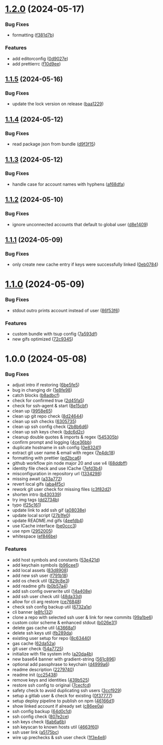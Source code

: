 # [1.2.0](https://github.com/eric-vandenberg/git-account-switch-ssh/compare/v1.1.5...v1.2.0) (2024-05-17)


### Bug Fixes

* formatting ([f381d7b](https://github.com/eric-vandenberg/git-account-switch-ssh/commit/f381d7b46690a392bb2954a20a177c848861cd5b))


### Features

* add editorconfig ([0d9027e](https://github.com/eric-vandenberg/git-account-switch-ssh/commit/0d9027ed0b98f6e29be8994e7202396e5f1c9747))
* add prettierrc ([f10d9ee](https://github.com/eric-vandenberg/git-account-switch-ssh/commit/f10d9eee0d110c4d0a6a05799e6573f5372bf92e))

## [1.1.5](https://github.com/eric-vandenberg/git-account-switch-ssh/compare/v1.1.4...v1.1.5) (2024-05-16)


### Bug Fixes

* update the lock version on release ([baa1229](https://github.com/eric-vandenberg/git-account-switch-ssh/commit/baa12291a52bffab978829657c6c43d9d5bc3d30))

## [1.1.4](https://github.com/eric-vandenberg/git-account-switch-ssh/compare/v1.1.3...v1.1.4) (2024-05-12)


### Bug Fixes

* read package json from bundle ([d9f3f15](https://github.com/eric-vandenberg/git-account-switch-ssh/commit/d9f3f15a7f6fb0bd20ca9039eb87994c9c5768ac))

## [1.1.3](https://github.com/eric-vandenberg/git-account-switch-ssh/compare/v1.1.2...v1.1.3) (2024-05-12)


### Bug Fixes

* handle case for account names with hyphens ([af68dfa](https://github.com/eric-vandenberg/git-account-switch-ssh/commit/af68dfae99d1ee5f3f9c6406cc01801f926afd0f))

## [1.1.2](https://github.com/eric-vandenberg/git-account-switch-ssh/compare/v1.1.1...v1.1.2) (2024-05-10)


### Bug Fixes

* ignore unconnected accounts that default to global user ([d8e1409](https://github.com/eric-vandenberg/git-account-switch-ssh/commit/d8e14096cd91a828e8740cb94bdbf8bcbd6e4d3e))

## [1.1.1](https://github.com/eric-vandenberg/git-account-switch-ssh/compare/v1.1.0...v1.1.1) (2024-05-09)


### Bug Fixes

* only create new cache entry if keys were successfully linked ([0eb0784](https://github.com/eric-vandenberg/git-account-switch-ssh/commit/0eb078411e489a5e851eb45ee058ca4a29524275))

# [1.1.0](https://github.com/eric-vandenberg/git-account-switch-ssh/compare/v1.0.0...v1.1.0) (2024-05-09)


### Bug Fixes

* stdout outro prints account instead of user ([86f53f6](https://github.com/eric-vandenberg/git-account-switch-ssh/commit/86f53f6af34b8415f67fa1a1a00b964b3f45f105))


### Features

* custom bundle with tsup config ([7a593df](https://github.com/eric-vandenberg/git-account-switch-ssh/commit/7a593df2ed59047291f4027aeb7f56257a2b5362))
* new gifs optimized ([72c9345](https://github.com/eric-vandenberg/git-account-switch-ssh/commit/72c93459c1290b956373a3c822700d1cc5d88d4d))

# 1.0.0 (2024-05-08)


### Bug Fixes

* adjust intro if restoring ([6be5fe5](https://github.com/eric-vandenberg/git-account-switch-ssh/commit/6be5fe582d4422faf74475d0881db2dc54840f39))
* bug in changing dir ([1e8fe98](https://github.com/eric-vandenberg/git-account-switch-ssh/commit/1e8fe9839cd540559223bbf8abaf3d691412f286))
* catch blocks ([b8adbcf](https://github.com/eric-vandenberg/git-account-switch-ssh/commit/b8adbcfcffd39b3d7c986172ca0f550426069ca6))
* check for confirmed true ([2d45fa5](https://github.com/eric-vandenberg/git-account-switch-ssh/commit/2d45fa50ae63fe2fb177a05c348260c3c55a6835))
* check for ssh-agent & start ([8e15cbf](https://github.com/eric-vandenberg/git-account-switch-ssh/commit/8e15cbf51d519754cfcf1bb9da6836d3ac4b08d1))
* clean up ([9958e65](https://github.com/eric-vandenberg/git-account-switch-ssh/commit/9958e65fe13537c4035e0feef9616c56f355506b))
* clean up git repo check ([8d24644](https://github.com/eric-vandenberg/git-account-switch-ssh/commit/8d24644dcf9fbc1879d007ce1729f622729c5302))
* clean up ssh checks ([6305735](https://github.com/eric-vandenberg/git-account-switch-ssh/commit/6305735802929f7bda33963805c2292a92531aaa))
* clean up ssh config check ([2b8b6d6](https://github.com/eric-vandenberg/git-account-switch-ssh/commit/2b8b6d60eb09252e045d917b8f16254c5f2e8796))
* clean up ssh keys check ([bdc6d2c](https://github.com/eric-vandenberg/git-account-switch-ssh/commit/bdc6d2cf4048ca59a17e32957bf90d634f8d3f84))
* cleanup double quotes & imports & regex ([545305b](https://github.com/eric-vandenberg/git-account-switch-ssh/commit/545305b978ee88a163171462d43fac8e4152110f))
* confirm prompt and logging ([4ce36bb](https://github.com/eric-vandenberg/git-account-switch-ssh/commit/4ce36bb7ee489f7553dabe324854ddf3a49b37f9))
* duplicate hostname in ssh config ([0e83241](https://github.com/eric-vandenberg/git-account-switch-ssh/commit/0e83241afc8db2d9fc43597961a2bd54c7eebdf9))
* extract git user name & email with regex ([7e4dc18](https://github.com/eric-vandenberg/git-account-switch-ssh/commit/7e4dc18e9de8b5374816452297cec296e5d84ba1))
* formatting with prettier ([ed2bca6](https://github.com/eric-vandenberg/git-account-switch-ssh/commit/ed2bca6b3680de733fc59f3d786aa546d1224028))
* github workflow pin node major 20 and use v4 ([68ddbff](https://github.com/eric-vandenberg/git-account-switch-ssh/commit/68ddbff028f1702c2d8083937e87aa4e1094df09))
* identity file check and use ICache ([7efd3b4](https://github.com/eric-vandenberg/git-account-switch-ssh/commit/7efd3b40e26c934b14679652e9660844a11f7e9f))
* misconfiguration in repository url ([1334298](https://github.com/eric-vandenberg/git-account-switch-ssh/commit/133429804d25619bd41aeb3d5eb751cf09839c03))
* missing await ([a33a772](https://github.com/eric-vandenberg/git-account-switch-ssh/commit/a33a772dab99321257b226701010c1d9c4ec7420))
* revert local gifs ([aba4f5c](https://github.com/eric-vandenberg/git-account-switch-ssh/commit/aba4f5cc96fc491e63ad3a426c4ac1ad6529c535))
* rework git user check for missing files ([c3f82d2](https://github.com/eric-vandenberg/git-account-switch-ssh/commit/c3f82d27ab4cc749fe22fdfa79f535d6b813226d))
* shorten intro ([b430339](https://github.com/eric-vandenberg/git-account-switch-ssh/commit/b430339035539a73cb9477478e4f4a0fbf5bac16))
* try img tags ([dd2734b](https://github.com/eric-vandenberg/git-account-switch-ssh/commit/dd2734b0c1ff9a6382f142e7ac350c395b34aedf))
* typo ([f25c161](https://github.com/eric-vandenberg/git-account-switch-ssh/commit/f25c161d9de1bf1d5be8d4f6b6204befe3aa6663))
* update link to add ssh gif ([a08038e](https://github.com/eric-vandenberg/git-account-switch-ssh/commit/a08038e107cdc5119acdb7767e0e175dd44a5af7))
* update local script ([27b1fe0](https://github.com/eric-vandenberg/git-account-switch-ssh/commit/27b1fe00f9b9ffd4641d9f2d1b20b349b6fc4ca6))
* update README.md gifs ([4eefdb4](https://github.com/eric-vandenberg/git-account-switch-ssh/commit/4eefdb497d948d3d872a7c468f5f05fee352cdfd))
* use ICache interface ([be0ccc3](https://github.com/eric-vandenberg/git-account-switch-ssh/commit/be0ccc339f198a196767f37e8455e92245454804))
* use npm ([2952005](https://github.com/eric-vandenberg/git-account-switch-ssh/commit/2952005296d4716c9bb7b19e8b240a46a8564781))
* whitespace ([ef846be](https://github.com/eric-vandenberg/git-account-switch-ssh/commit/ef846be0e944d6237bba3da9cff2e239db06d83a))


### Features

* add host symbols and constants ([53e421d](https://github.com/eric-vandenberg/git-account-switch-ssh/commit/53e421de201dc870dc5ae260a52dda36c8f8dc8e))
* add keychain symbols ([b96cee1](https://github.com/eric-vandenberg/git-account-switch-ssh/commit/b96cee1c02fa036b578147ca4d60f4f897100c08))
* add local assets ([83d8908](https://github.com/eric-vandenberg/git-account-switch-ssh/commit/83d8908ae57bedd63b32eabf088aab6b5e591460))
* add new ssh user ([f791b18](https://github.com/eric-vandenberg/git-account-switch-ssh/commit/f791b18e69f6fb2140b5e731bd48f8fa9333bd9e))
* add os check util ([829c8e3](https://github.com/eric-vandenberg/git-account-switch-ssh/commit/829c8e3cdb2786248eb123bda1c06eb729362d82))
* add readme gifs ([b0b57a4](https://github.com/eric-vandenberg/git-account-switch-ssh/commit/b0b57a44f1f047d527d568566e6bcba1cca3e71e))
* add ssh config overwrite util ([14a408e](https://github.com/eric-vandenberg/git-account-switch-ssh/commit/14a408e681f8ac21efc6639c5b9a9771a7c20789))
* add ssh user check util ([48da33d](https://github.com/eric-vandenberg/git-account-switch-ssh/commit/48da33d837345a5227a30443d159638a69a4760f))
* allow for cli arg restore ([ce76848](https://github.com/eric-vandenberg/git-account-switch-ssh/commit/ce768488ee1e7d71f76593c1e82c02863dc2eeb1))
* check ssh config backup util ([6732a1e](https://github.com/eric-vandenberg/git-account-switch-ssh/commit/6732a1e751a704b95f40a626ef2f717968435c03))
* cli banner ([e8fc132](https://github.com/eric-vandenberg/git-account-switch-ssh/commit/e8fc132bc66a829b3365a44e4486b1ab79b1f4f1))
* clone a repo with selected ssh user & link for new commits ([99a1be6](https://github.com/eric-vandenberg/git-account-switch-ssh/commit/99a1be6e98698019d0d78c36f41788654ff1ed18))
* custom color scheme & enhanced stdout ([b026e31](https://github.com/eric-vandenberg/git-account-switch-ssh/commit/b026e31cccdb1c2cee3c8267f27c50ceea25ec34))
* delete gas cache util ([43668a1](https://github.com/eric-vandenberg/git-account-switch-ssh/commit/43668a1a3ede27662a05ed3dbb51541fc3b086e5))
* delete ssh keys util ([fb289da](https://github.com/eric-vandenberg/git-account-switch-ssh/commit/fb289da282c4d8c913e4056e170f51ef60e00f2d))
* existing user setup for repo ([8c63440](https://github.com/eric-vandenberg/git-account-switch-ssh/commit/8c6344042d0b1eefc60b94a9b7cb6f8f6720571b))
* gas cache ([62da52a](https://github.com/eric-vandenberg/git-account-switch-ssh/commit/62da52a03fdf123d73e18bebbec9a94d09703dfb))
* git user check ([54a7725](https://github.com/eric-vandenberg/git-account-switch-ssh/commit/54a772595355276c461212c526ccdaabd948f4d8))
* initialize with file system info ([a20da4b](https://github.com/eric-vandenberg/git-account-switch-ssh/commit/a20da4bdd37176bf4d1cb59aef06c757f19a1676))
* new base64 banner with gradient-string ([561c896](https://github.com/eric-vandenberg/git-account-switch-ssh/commit/561c896eaeae711436f6db424489a353476a37e4))
* optional add passphrase to keychain ([d4999a6](https://github.com/eric-vandenberg/git-account-switch-ssh/commit/d4999a64c1912ff6186866755f7e7c4a8fb41644))
* readme description ([2279740](https://github.com/eric-vandenberg/git-account-switch-ssh/commit/22797402cd723da0078e8dcf0cdf60aa91eb20f4))
* readme init ([cc25438](https://github.com/eric-vandenberg/git-account-switch-ssh/commit/cc25438100c92216c6741bdf1e57b34f03f77e0c))
* remove keys and identities ([439b525](https://github.com/eric-vandenberg/git-account-switch-ssh/commit/439b525fd5ef3ff7a2b86bd8e0618940ffce4a76))
* restore ssh config to original ([7cecfcd](https://github.com/eric-vandenberg/git-account-switch-ssh/commit/7cecfcd9a39b370c98c7101585cac937f9201606))
* safety check to avoid duplicating ssh users ([3ccf929](https://github.com/eric-vandenberg/git-account-switch-ssh/commit/3ccf9294f069dca4505d46bb47a6c8fa9f91cf1a))
* setup a gitlab user & check for existing ([0f37777](https://github.com/eric-vandenberg/git-account-switch-ssh/commit/0f37777b464675d67e73d1dd2b3bb6e0f4619513))
* setup deploy pipeline to publish on npm ([46166d1](https://github.com/eric-vandenberg/git-account-switch-ssh/commit/46166d153115b6054e34f3e48f0eba9d47b1212b))
* show linked account if already set ([c86ee0a](https://github.com/eric-vandenberg/git-account-switch-ssh/commit/c86ee0a67030b2e2c0e53b07ccc8fd88b5d32e2a))
* ssh config backup ([64d0c1d](https://github.com/eric-vandenberg/git-account-switch-ssh/commit/64d0c1da15000bfabb578faf497962af9df9506a))
* ssh config check ([807e2ce](https://github.com/eric-vandenberg/git-account-switch-ssh/commit/807e2cebe802110791d27fbb13c8f66c6c79759f))
* ssh keys check ([6ab6a6b](https://github.com/eric-vandenberg/git-account-switch-ssh/commit/6ab6a6bc16bc587b54db61482fb3cb71e9aa02f4))
* ssh keyscan to known hosts util ([4663f60](https://github.com/eric-vandenberg/git-account-switch-ssh/commit/4663f60bffc650dd64e6ae2f2a2be2d8fc485ca9))
* ssh user link ([a5175bc](https://github.com/eric-vandenberg/git-account-switch-ssh/commit/a5175bcb6c23cf6b37024a6a322e8f1f26c1b254))
* wire up prechecks & ssh user check ([1f3e4e8](https://github.com/eric-vandenberg/git-account-switch-ssh/commit/1f3e4e83c375f9917daab293403b8ee5cced59d5))
